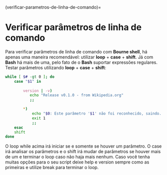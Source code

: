(verificar-parametros-de-linha-de-comando)=
        
# Verificar parâmetros de linha de comando

Para verificar parâmetros de linha de comando com **Bourne shell**, há apenas uma maneira recomendável:
utilizar **loop** + **case** + **shift**. Já com **Bash** há mais de uma, pelo fato de o **Bash** suportar expressões regulares.
Testar parâmetros utilizando **loop** + **case** + **shift**:

```bash
while [ $# -gt 0 ]; do
    case "$1" in
 
        version | -v) 
           echo "Release v0.1.0 - from Wikipedia.org"
           ;;

        *) 
            echo "$0: Este parâmetro '$1' não foi reconhecido, saindo...";
            exit 1
            ;;
    esac
    shift
done       

```

O loop while acima irá iniciar se e somente se houver um parâmetro. O case irá analisar os parâmetros e o shift irá mudar de parâmetros se houver mais de um e terminar o loop caso não haja mais nenhum. Caso você tenha muitas opções para o seu script deixe help e version sempre como as primeiras e utilize break para terminar o loop.